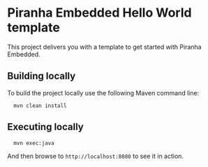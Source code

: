 
# Piranha Embedded Hello World template

This project delivers you with a template to get started with Piranha Embedded. 

## Building locally

To build the project locally use the following Maven command line:

```shell
  mvn clean install
```

## Executing locally

```shell
  mvn exec:java
```

And then browse to `http://localhost:8080` to see it in action.
